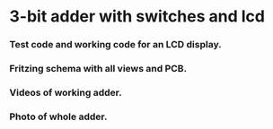 # 3-bit adder with switches and lcd
### Test code and working code for an LCD display.
### Fritzing schema with all views and PCB.
### Videos of working adder.
### Photo of whole adder.
